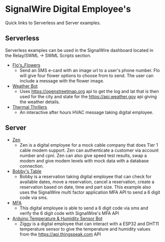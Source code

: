 # SignalWire Digital Employee's

Quick links to Serverless and Server examples.

## Serverless

 Serverless examples can be used in the SignalWire dashboard located in the Relay/SWML -> SWML Scripts section.

* [Flo's_Flowers](https://github.com/signalwire/digital_employees/tree/main/serverless/Flos_Flowers)
  * Send an SMS e-card with an image url to a user's phone number. Flo will give four flower options to choose from to send. The user can include a message with the flower image.
* [Weather Bot](https://github.com/signalwire/digital_employees/tree/main/serverless/Weather_Bot)
  * Uses https://openstreetmap.org api to get the log and lat that is then used for the city and state for the https://api.weather.gov api giving the weather details.
* [Thermal Thrillers](https://github.com/signalwire/digital_employees/tree/main/serverless/Thermal_Thrillers)
  * An interactive after hours HVAC message taking digital employee.


## Server

* [Zen](https://github.com/signalwire/digital_employees/tree/main/server/Perl_Examples/Zen)
  * Zen is a digital employee for a mock cable company that does Tier 1 cable modem support. Zen can authenticate a customer via account number and cpni. Zen can also give speed test results, swap a modem and give modem levels with mock data with a database connection.
* [Bobby's Table](https://github.com/signalwire/digital_employees/tree/main/server/Perl_Examples/BobbysTable.ai)
  * Bobby is a reservation taking digital employee that can check for available dates, move a reservation, cancel a reservation, create a reservation based on date, time and part size. This example also uses the SignalWire multi factor application MFA API to send a 6 digit code via sms. 
* [MFA](https://github.com/signalwire/digital_employees/tree/main/server/Perl_Examples/MFA)
  * This digital employee is able to send a 6 digit code via sms and verify the 6 digit code with SignalWire's MFA API
* [Arduino Temperature & Humidity Sensor Bot](https://github.com/signalwire/digital_employees/tree/main/server/Perl_Examples/Arduino_Temperature_%26_Humidity_Sensor_Bot)
  * Ziggy is a digital employee that can interact with a ESP32 and DHT11 temperature sensor to give the temperature and humidity values from the https://api.thingspeak.com API
